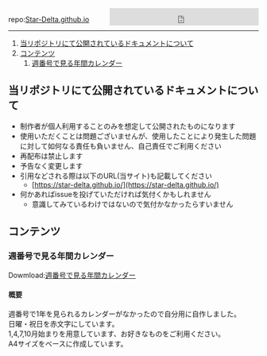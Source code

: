 <iframe src="https://free.timeanddate.com/clock/i9kp98ax/n248/tljp9/fs22/tct/pct/fti/tt0/tw0/tm1/td2/th1/tb2" frameborder="0" width="300" height="35" allowtransparency="true" style="float:right;"></iframe>

repo:[Star-Delta.github.io](https://github.com/Star-Delta/Star-Delta.github.io)

----
1. [当リポジトリにて公開されているドキュメントについて](#当リポジトリにて公開されているドキュメントについて)
2. [コンテンツ](#コンテンツ)
   1. [週番号で見る年間カレンダー](#週番号で見る年間カレンダー)

## 当リポジトリにて公開されているドキュメントについて
* 制作者が個人利用することのみを想定して公開されたものになります
* 使用いただくことは問題ございませんが、使用したことにより発生した問題に対して如何なる責任も負いません、自己責任でご利用ください
* 再配布は禁止します
* 予告なく変更します
* 引用などされる際は以下のURL(当サイト)も記載してください
  * [https://star-delta.github.io/](https://star-delta.github.io/)
* 何かあればissueを投げていただければ気付くかもしれません
  * 意識してみているわけではないので気付かなかったらすいません

## コンテンツ
### 週番号で見る年間カレンダー
Dowmload:[週番号で見る年間カレンダー](https://github.com/Star-Delta/Star-Delta.github.io/tree/main/AnnualCalendar)

#### 概要
週番号で1年を見られるカレンダーがなかったので自分用に自作しました。  
日曜・祝日を赤文字にしています。  
1,4,7,10月始まりを用意しています、お好きなものをご利用ください。  
A4サイズをベースに作成しています。  